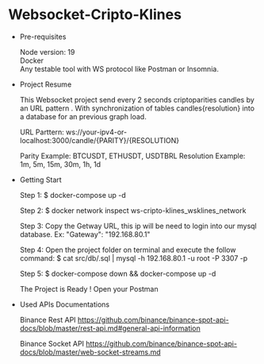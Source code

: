 # Websocket-Cripto-Klines

- Pre-requisites
  
  Node version: 19 <br>
  Docker <br>
  Any testable tool with WS protocol like Postman or Insomnia. 

- Project Resume

  This Websocket project send every 2 seconds criptoparities candles by an URL pattern . With synchronization of tables candles{resolution} into a database for an previous graph load.

  URL Parttern: ws://your-ipv4-or-localhost:3000/candle/{PARITY}/{RESOLUTION}

  Parity Example: BTCUSDT, ETHUSDT, USDTBRL
  Resolution Example: 1m, 5m, 15m, 30m, 1h, 1d

- Getting Start

  Step 1: $ docker-compose up -d

  Step 2: $ docker network inspect ws-cripto-klines_wsklines_network
    
  Step 3: Copy the Getway URL, this ip will be need to login into our mysql database. Ex: "Gateway": "192.168.80.1"

  Step 4: Open the project folder on terminal and execute the follow command: $ cat src/db/.sql | mysql -h 192.168.80.1 -u root -P 3307 -p

  Step 5: $ docker-compose down && docker-compose up -d

  The Project is Ready ! Open your Postman

- Used APIs Documentations

  Binance Rest API
  https://github.com/binance/binance-spot-api-docs/blob/master/rest-api.md#general-api-information

   Binance Socket API
  https://github.com/binance/binance-spot-api-docs/blob/master/web-socket-streams.md

  <!-- Bitfinex API
  https://docs.bitfinex.com/docs#api-v1-or-api-v2 -->
